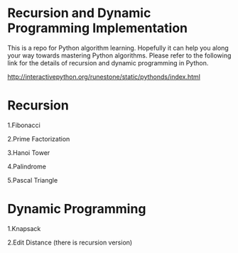 # Recursion and Dynamic Programming Implementation

This is a repo for Python algorithm learning. Hopefully it can help you along your way towards mastering Python algorithms. Please refer to the following link for the details of recursion and dynamic programming in Python.

http://interactivepython.org/runestone/static/pythonds/index.html

# Recursion

1.Fibonacci

2.Prime Factorization

3.Hanoi Tower

4.Palindrome

5.Pascal Triangle

# Dynamic Programming

1.Knapsack

2.Edit Distance (there is recursion version)

